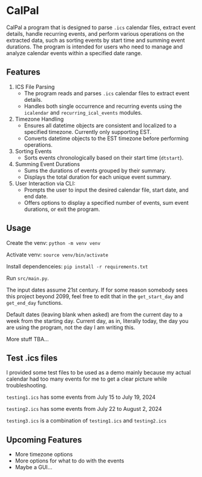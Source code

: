 # CalPal
CalPal a program that is designed to parse `.ics` calendar files, extract event details, handle recurring events, and perform various operations on the extracted data, such as sorting events by start time and summing event durations. The program is intended for users who need to manage and analyze calendar events within a specified date range.

## Features

1. ICS File Parsing
   - The program reads and parses `.ics` calendar files to extract event details.
   - Handles both single occurrence and recurring events using the `icalendar` and `recurring_ical_events` modules.
2. Timezone Handling
   - Ensures all datetime objects are consistent and localized to a specified timezone. Currently only supporting EST.
   - Converts datetime objects to the EST timezone before performing operations.
3. Sorting Events
   - Sorts events chronologically based on their start time (`dtstart`).
4. Summing Event Durations
   - Sums the durations of events grouped by their summary.
   - Displays the total duration for each unique event summary.
5. User Interaction via CLI:
   - Prompts the user to input the desired calendar file, start date, and end date.
   - Offers options to display a specified number of events, sum event durations, or exit the program.

## Usage
Create the venv:
`python -m venv venv`

Activate venv:
`source venv/bin/activate`

Install dependenceies:
`pip install -r requirements.txt`

Run `src/main.py`.

The input dates assume 21st century. If for some reason somebody sees this project beyond 2099, feel free to edit that in the `get_start_day` and `get_end_day` functions.

Default dates (leaving blank when asked) are from the current day to a week from the starting day. Current day, as in, literally today, the day you are using the program, not the day I am writing this.

More stuff TBA...

## Test .ics files
I provided some test files to be used as a demo mainly because my actual calendar had too many events for me to get a clear picture while troubleshooting.

`testing1.ics` has some events from July 15 to July 19, 2024

`testing2.ics` has some events from July 22 to August 2, 2024

`testing3.ics` is a combination of `testing1.ics` and `testing2.ics`

## Upcoming Features
- More timezone options
- More options for what to do with the events
- Maybe a GUI...
